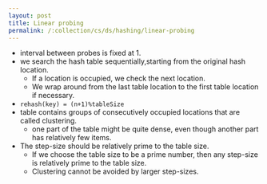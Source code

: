 ```yaml
---
layout: post
title: Linear probing
permalink: /:collection/cs/ds/hashing/linear-probing
---
```


- interval between probes is fixed at 1.
- we search the hash table sequentially,starting from the original hash location.
  - If a location is occupied, we check the next location.
  - We wrap around from the last table location to the first table location if necessary. 
- `rehash(key) = (n+1)%tableSize`
- table contains groups of consecutively occupied locations that are called clustering. 
  - one part of the table might be quite dense, even though another part has relatively few items.
- The step-size should be relatively prime to the table size.
  - If we choose the table size to be a prime number, then any step-size is relatively prime to the table size.
  - Clustering cannot be avoided by larger step-sizes.
